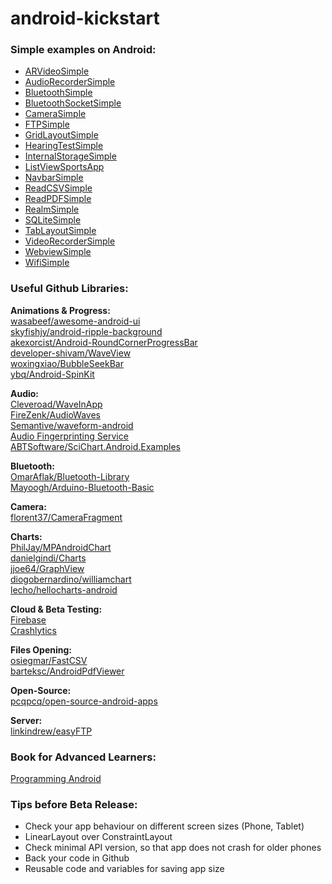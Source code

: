 # android-kickstart

### Simple examples on Android:

- [ARVideoSimple](https://github.com/tuttelikz/android-kickstart/tree/main/ARVideoSimple)
- [AudioRecorderSimple](https://github.com/tuttelikz/android-kickstart/tree/main/AudioRecorderSimple)
- [BluetoothSimple](https://github.com/tuttelikz/android-kickstart/tree/main/BluetoothSimple)
- [BluetoothSocketSimple](https://github.com/tuttelikz/android-kickstart/tree/main/BluetoothSocketSimple)
- [CameraSimple](https://github.com/tuttelikz/android-kickstart/tree/main/CameraSimple)
- [FTPSimple](https://github.com/tuttelikz/android-kickstart/tree/main/FTPSimple)
- [GridLayoutSimple](https://github.com/tuttelikz/android-kickstart/tree/main/GridLayoutSimple)
- [HearingTestSimple](https://github.com/tuttelikz/android-kickstart/tree/main/HearingTestSimple)
- [InternalStorageSimple](https://github.com/tuttelikz/android-kickstart/tree/main/InternalStorageSimple)
- [ListViewSportsApp](https://github.com/tuttelikz/android-kickstart/tree/main/ListViewSportsApp)
- [NavbarSimple](https://github.com/tuttelikz/android-kickstart/tree/main/NavbarSimple)
- [ReadCSVSimple](https://github.com/tuttelikz/android-kickstart/tree/main/ReadCSVSimple)
- [ReadPDFSimple](https://github.com/tuttelikz/android-kickstart/tree/main/ReadPDFSimple)
- [RealmSimple](https://github.com/tuttelikz/android-kickstart/tree/main/RealmSimple)
- [SQLiteSimple](https://github.com/tuttelikz/android-kickstart/tree/main/SQLiteSimple)
- [TabLayoutSimple](https://github.com/tuttelikz/android-kickstart/tree/main/TabLayoutSimple)
- [VideoRecorderSimple](https://github.com/tuttelikz/android-kickstart/tree/main/VideoRecorderSimple)
- [WebviewSimple](https://github.com/tuttelikz/android-kickstart/tree/main/WebviewSimple)
- [WifiSimple](https://github.com/tuttelikz/android-kickstart/tree/main/WifiSimple)  

### Useful Github Libraries:

**Animations & Progress:**  
[wasabeef/awesome-android-ui](https://github.com/wasabeef/awesome-android-ui)   
[skyfishjy/android-ripple-background](https://github.com/skyfishjy/android-ripple-background)  
[akexorcist/Android-RoundCornerProgressBar](https://github.com/akexorcist/Android-RoundCornerProgressBar)  
[developer-shivam/WaveView](https://github.com/developer-shivam/WaveView)  
[woxingxiao/BubbleSeekBar](https://github.com/woxingxiao/BubbleSeekBar)  
[ybq/Android-SpinKit](https://github.com/ybq/Android-SpinKit)  

**Audio:**  
[Cleveroad/WaveInApp](https://github.com/Cleveroad/WaveInApp)  
[FireZenk/AudioWaves](https://github.com/FireZenk/AudioWaves)  
[Semantive/waveform-android](https://github.com/Semantive/waveform-android)  
[Audio Fingerprinting Service](https://www.acrcloud.com/)  
[ABTSoftware/SciChart.Android.Examples](https://github.com/ABTSoftware/SciChart.Android.Examples)

**Bluetooth:**  
[OmarAflak/Bluetooth-Library](https://github.com/OmarAflak/Bluetooth-Library)  
[Mayoogh/Arduino-Bluetooth-Basic](https://github.com/Mayoogh/Arduino-Bluetooth-Basic)  

**Camera:**  
[florent37/CameraFragment](https://github.com/florent37/CameraFragment)  

**Charts:**   
[PhilJay/MPAndroidChart](https://github.com/PhilJay/MPAndroidChart)  
[danielgindi/Charts](https://github.com/danielgindi/Charts)  
[jjoe64/GraphView](https://github.com/jjoe64/GraphView)  
[diogobernardino/williamchart](https://github.com/diogobernardino/williamchart)  
[lecho/hellocharts-android](https://github.com/lecho/hellocharts-android)  

**Cloud & Beta Testing:**  
[Firebase](https://firebase.google.com/)  
[Crashlytics](https://fabric.io/kits/android/crashlytics/install)

**Files Opening:**  
[osiegmar/FastCSV](https://github.com/osiegmar/FastCSV)  
[barteksc/AndroidPdfViewer](https://github.com/barteksc/AndroidPdfViewer)  

**Open-Source:**  
[pcqpcq/open-source-android-apps](https://github.com/pcqpcq/open-source-android-apps)  

**Server:**  
[linkindrew/easyFTP](https://github.com/linkindrew/easyFTP)

### Book for Advanced Learners:
[Programming Android](https://www.amazon.com/Programming-Android-Generation-Mobile-Devices/dp/1449316646)

### Tips before Beta Release:
- Check your app behaviour on different screen sizes (Phone, Tablet)
- LinearLayout over ConstraintLayout
- Check minimal API version, so that app does not crash for older phones
- Back your code in Github
- Reusable code and variables for saving app size